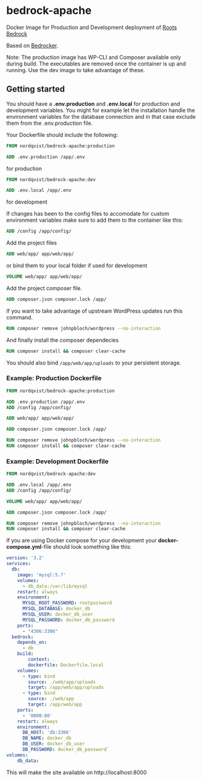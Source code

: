 # bedrock-apache

Docker Image for Production and Development deployment of [Roots Bedrock](https://roots.io/bedrock/)

Based on [Bedrocker](https://github.com/squareweave/bedrocker).

Note: The production image has WP-CLI and Composer available only during build. The executables are removed once the container is up and running. Use the dev image to take advantage of these.

## Getting started

You should have a **.env.production** and **.env.local** for production and development variables. You might for example let the installation handle the environment variables for the database connection and in that case exclude them from the .env.production file.

Your Dockerfile should include the following:

```dockerfile
FROM nordqvist/bedrock-apache:production

ADD .env.production /app/.env
```
for production


```dockerfile
FROM nordqvist/bedrock-apache:dev

ADD .env.local /app/.env
```
for development


If changes has been to the config files to accomodate for custom environment variables make sure to add them to the container like this:

```dockerfile
ADD /config /app/config/
```

Add the project files
```dockerfile
ADD web/app/ app/web/app/
```

or bind them to your local folder if used for development
```dockerfile
VOLUME web/app/ app/web/app/
```


Add the project composer file.
```dockerfile
ADD composer.json composer.lock /app/
```

If you want to take advantage of upstream WordPress updates run this command.
```dockerfile
RUN composer remove johnpbloch/wordpress --no-interaction
```

And finally install the composer dependecies
```dockerfile
RUN composer install && composer clear-cache
```

You should also bind `/app/web/app/uploads` to your persistent storage.

### Example: Production Dockerfile

```dockerfile
FROM nordqvist/bedrock-apache:production

ADD .env.production /app/.env
ADD /config /app/config/

ADD web/app/ app/web/app/

ADD composer.json composer.lock /app/

RUN composer remove johnpbloch/wordpress --no-interaction
RUN composer install && composer clear-cache
```

### Example: Development Dockerfile

```dockerfile
FROM nordqvist/bedrock-apache:dev

ADD .env.local /app/.env
ADD /config /app/config/

VOLUME web/app/ app/web/app/

ADD composer.json composer.lock /app/

RUN composer remove johnpbloch/wordpress --no-interaction
RUN composer install && composer clear-cache
```

If you are using Docker compose for your development your **docker-compose.yml**-file should look something like this:

```yaml
version: '3.2'
services:
  db:
    image: 'mysql:5.7'
    volumes:
      - db_data:/var/lib/mysql
    restart: always
    environment:
      MYSQL_ROOT_PASSWORD: rootpassword
      MYSQL_DATABASE: docker_db
      MYSQL_USER: docker_db_user
      MYSQL_PASSWORD: docker_db_password
    ports:
      - "4306:3306"
  bedrock:
    depends_on:
      - db
    build:
        context: .
        dockerfile: Dockerfile.local
    volumes:
      - type: bind
        source: ./web/app/uploads
        target: /app/web/app/uploads
      - type: bind
        source: ./web/app
        target: /app/web/app
    ports:
      - '8000:80'
    restart: always
    environment:
      DB_HOST: 'db:3306'
      DB_NAME: docker_db
      DB_USER: docker_db_user
      DB_PASSWORD: docker_db_password`
volumes:
    db_data:
```

This will make the site available on http://localhost:8000